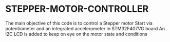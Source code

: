 # STEPPER-MOTOR-CONTROLLER
The main objective of this code is to control a Stepper motor Start via potentiometer and an integrated accelerometer 
in STM32F407VG board 
An I2C LCD is added to keep on eye on the motor state and conditions 
